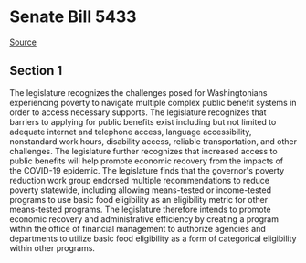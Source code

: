 # Senate Bill 5433

[Source](http://lawfilesext.leg.wa.gov/biennium/2021-22/Xml/Bills/Senate%20Bills/5433.xml)
## Section 1
The legislature recognizes the challenges posed for Washingtonians experiencing poverty to navigate multiple complex public benefit systems in order to access necessary supports. The legislature recognizes that barriers to applying for public benefits exist including but not limited to adequate internet and telephone access, language accessibility, nonstandard work hours, disability access, reliable transportation, and other challenges. The legislature further recognizes that increased access to public benefits will help promote economic recovery from the impacts of the COVID-19 epidemic.
The legislature finds that the governor's poverty reduction work group endorsed multiple recommendations to reduce poverty statewide, including allowing means-tested or income-tested programs to use basic food eligibility as an eligibility metric for other means-tested programs. The legislature therefore intends to promote economic recovery and administrative efficiency by creating a program within the office of financial management to authorize agencies and departments to utilize basic food eligibility as a form of categorical eligibility within other programs.
